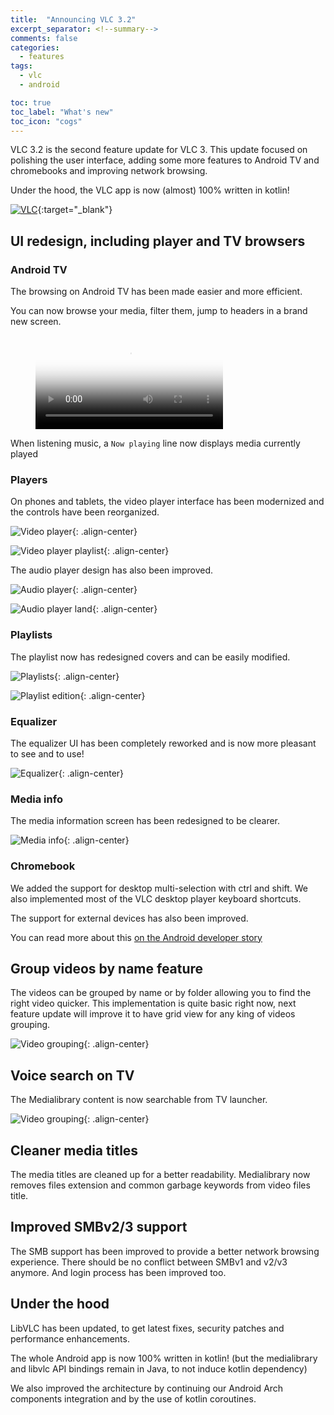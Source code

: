 ```yaml
---
title:  "Announcing VLC 3.2"
excerpt_separator: <!--summary-->
comments: false
categories:
  - features
tags:
  - vlc
  - android

toc: true
toc_label: "What's new"
toc_icon: "cogs"
---
```

VLC 3.2 is the second feature update for VLC 3. This update focused on polishing the user interface, adding some more features to Android TV and chromebooks and improving network browsing.

Under the hood, the VLC app is now (almost) 100% written in kotlin!

[![VLC](https://play.google.com/intl/en_us/badges/images/generic/en_badge_web_generic.png)](https://play.google.com/store/apps/details?id=org.videolan.vlc){:target="_blank"}

## UI redesign, including player and TV browsers

### Android TV

The browsing on Android TV has been made easier and more efficient.

You can now browse your media, filter them, jump to headers in a brand new screen.

<figure class="video_container">
  <video controls="true" allowfullscreen="true" poster="/assets/images/v3.2/tv_browser.png">
    <source src="/assets/images/v3.2/tv_browser_animation.mp4" type="video/mp4">
  </video>
</figure>

When listening music, a `Now playing` line now displays media currently played

### Players

On phones and tablets, the video player interface has been modernized and the controls have been reorganized.

![Video player](/assets/images/v3.2/video_player.png){: .align-center}

![Video player playlist](/assets/images/v3.2/video_player_playlist.png){: .align-center}

The audio player design has also been improved.

![Audio player](/assets/images/v3.2/audio_player.png){: .align-center}

![Audio player land](/assets/images/v3.2/audio_player_landscape.png){: .align-center}


### Playlists

The playlist now has redesigned covers and can be easily modified.

![Playlists](/assets/images/v3.2/playlists.png){: .align-center}

![Playlist edition](/assets/images/v3.2/playlist_edit.png){: .align-center}

### Equalizer

The equalizer UI has been completely reworked and is now more pleasant to see and to use!

![Equalizer](/assets/images/v3.2/equalizer.png){: .align-center}

### Media info

The media information screen has been redesigned to be clearer.

![Media info](/assets/images/v3.2/media_info.png){: .align-center}

### Chromebook

We added the support for desktop multi-selection with ctrl and shift. We also implemented most of the VLC desktop player keyboard shortcuts.

The support for external devices has also been improved.

You can read more about this [on the Android developer story](https://developer.android.com/stories/apps/vlc)

## Group videos by name feature

The videos can be grouped by name or by folder allowing you to find the right video quicker.
This implementation is quite basic right now, next feature update will improve it to have grid view for any king of videos grouping.

![Video grouping](/assets/images/v3.2/group_by_name.png){: .align-center}

## Voice search on TV

The Medialibrary content is now searchable from TV launcher.

![Video grouping](/assets/images/v3.2/tv_voice_search.png){: .align-center}

## Cleaner media titles

The media titles are cleaned up for a better readability. Medialibrary now removes files extension and common garbage keywords from video files title.

## Improved SMBv2/3 support

The SMB support has been improved to provide a better network browsing experience.
There should be no conflict between SMBv1 and v2/v3 anymore.
And login process has been improved too.

## Under the hood

LibVLC has been updated, to get latest fixes, security patches and performance enhancements.

The whole Android app is now 100% written in kotlin! (but the medialibrary and libvlc API bindings remain in Java, to not induce kotlin dependency)

We also improved the architecture by continuing our Android Arch components integration and by the use of kotlin coroutines.
